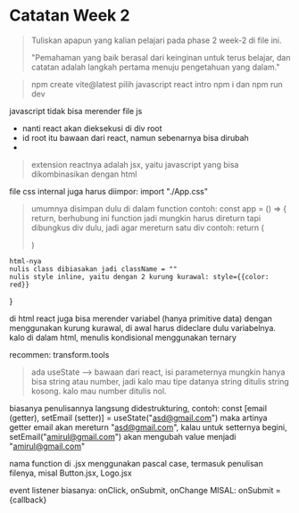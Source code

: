 # Catatan Week 2

> Tuliskan apapun yang kalian pelajari pada phase 2 week-2 di file ini.
>
> "Pemahaman yang baik berasal dari keinginan untuk terus belajar, dan catatan adalah langkah pertama menuju pengetahuan yang dalam."

> npm create vite@latest
> pilih javascript
> react intro
> npm i dan npm run dev

javascript tidak bisa merender file js

- nanti react akan dieksekusi di div root
- id root itu bawaan dari react, namun sebenarnya bisa dirubah 
- 
> extension reactnya adalah jsx, yaitu javascript yang bisa dikombinasikan dengan html

file css internal juga harus diimpor:  import "./App.css"
> umumnya disimpan dulu di dalam function 
contoh: const app = () => {
    return, berhubung ini function jadi mungkin harus direturn
    tapi dibungkus div dulu, jadi agar mereturn satu div
    contoh: return (
        <div>
        </div>
    )

    html-nya
    nulis class dibiasakan jadi className = ""
    nulis style inline, yaitu dengan 2 kurung kurawal: style={{color: red}}
}

di html react juga bisa merender variabel (hanya primitive data) dengan menggunakan kurung kurawal, di awal harus dideclare dulu variabelnya. kalo di dalam html, menulis kondisional menggunakan ternary


recommen: transform.tools

> ada useState --> bawaan dari react, isi parameternya mungkin hanya bisa string atau number, jadi kalo mau tipe datanya string ditulis string kosong. kalo mau number ditulis nol.

biasanya penulisannya langsung didestrukturing,
contoh: const [email (getter), setEmail (setter)] = useState("asd@gmail.com")
maka artinya getter email akan mereturn "asd@gmail.com",
kalau untuk setternya begini,
setEmail("amirul@gmail.com") akan mengubah value menjadi "amirul@gmail.com"


nama function di .jsx menggunakan pascal case, termasuk penulisan filenya, misal Button.jsx, Logo.jsx

event listener biasanya: onClick, onSubmit, onChange
MISAL: onSubmit = {callback}